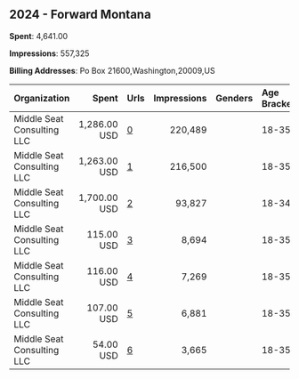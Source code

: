 ## 2024 - Forward Montana 
**Spent**: 4,641.00

**Impressions**: 557,325

**Billing Addresses**: Po Box 21600,Washington,20009,US

|Organization|Spent|Urls|Impressions|Genders|Age Brackets|Country Codes|
|:---|---:|:---|---:|:---|:---|:---|
|Middle Seat Consulting  LLC|1,286.00 USD|[0](https://www.snap.com/political-ads/asset/461c9b4ca74e07c5616429900fa75c528be128a10bf272c58906eb2223c1feee?mediaType=mp4)|220,489||18-35|united states|
|Middle Seat Consulting  LLC|1,263.00 USD|[1](https://www.snap.com/political-ads/asset/568cddd1f5a5b1de12ee39a6922af31a9a8169f2c24d391f0b74d6723d7d4dda?mediaType=mp4)|216,500||18-35|united states|
|Middle Seat Consulting  LLC|1,700.00 USD|[2](https://www.snap.com/political-ads/asset/e5c5b1ba2b30fd67df13658f20b9d87d51428bac059cfd03c40ef2576e0732be?mediaType=mp4)|93,827||18-34|united states|
|Middle Seat Consulting  LLC|115.00 USD|[3](https://www.snap.com/political-ads/asset/0af5161cc24080d58d2b2fb2e9718f285448276e1466dbcc3ca22ab0a3b8911d?mediaType=png)|8,694||18-35|united states|
|Middle Seat Consulting  LLC|116.00 USD|[4](https://www.snap.com/political-ads/asset/d5d090695ece1cfa5d28fd9f61c5d8b36934ab67e4f03eb1ddacd9d65e7aa27d?mediaType=jpeg)|7,269||18-35|united states|
|Middle Seat Consulting  LLC|107.00 USD|[5](https://www.snap.com/political-ads/asset/a93dde80bd94d2ce036e574c63b73bc03f4db8886a51e3d56c19d3693cd6dcfe?mediaType=mp4)|6,881||18-35|united states|
|Middle Seat Consulting  LLC|54.00 USD|[6](https://www.snap.com/political-ads/asset/354e5467a57589ee318616962897cc4ebb1df879f4a34df3a1c6572c1cf086e5?mediaType=mp4)|3,665||18-35|united states|
